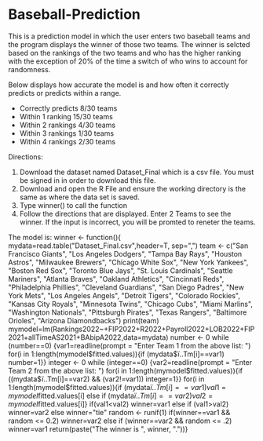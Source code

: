 # Baseball-Prediction
This is a prediction model in which the user enters two baseball teams and the program displays the winner of those two teams. 
The winner is selcted based on the rankings of the two teams and who has the higher ranking with the exception of 20% of the time a switch of who wins to account for randomness. 

Below displays how accurate the model is and how often it correctly predicts or predicts within a range. 
- Correctly predicts 	8/30 teams 
- Within 1 ranking	15/30 teams 
- Within 2 rankings 	4/30 teams 
- Within 3 rankings 	1/30 teams 
- Within 4 rankings 	2/30 teams 

Directions: 
1. Download the dataset named Dataset_Final which is a csv file. You must be signed in in order to download this file.
2. Download and open the R File and ensure the working directory is the same as where the data set is saved.
3. Type winner() to call the function 
4. Follow the directions that are displayed. Enter 2 Teams to see the winner. If the input is incorrect, you will be promted to reneter the teams. 

The model is: 
winner <- function(){
mydata=read.table("Dataset_Final.csv",header=T, sep=",")
team <- c("San Francisco Giants", "Los Angeles Dodgers", "Tampa Bay Rays", "Houston Astros", "Milwaukee Brewers", "Chicago White Sox", "New York Yankees", "Boston Red Sox", "Toronto Blue Jays", "St. Louis Cardinals", "Seattle Mariners", "Atlanta Braves", "Oakland Athletics", "Cincinnati Reds", "Philadelphia Phillies", "Cleveland Guardians", "San Diego Padres", "New York Mets", "Los Angeles Angels", "Detroit Tigers", "Colorado Rockies", "Kansas City Royals", "Minnesota Twins", "Chicago Cubs", "Miami Marlins", "Washington Nationals", "Pittsburgh Pirates", "Texas Rangers", "Baltimore Orioles", "Arizona Diamondbacks")
print(team)
mymodel=lm(Rankings2022~+FIP2022+R2022+Payroll2022+LOB2022+FIP2021+allTimeAS2021+BAbipA2022,data=mydata)
number <- 0
while (number==0)
{var1=readline(prompt = "Enter Team 1 from the above list: ")
for(i in 1:length(mymodel$fitted.values)){if (mydata$ï..Tm[i]==var1) number=1}}
integer <- 0
while (integer==0)
{var2=readline(prompt = "Enter Team 2 from the above list: ")
for(i in 1:length(mymodel$fitted.values)){if ((mydata$ï..Tm[i]==var2) && (var2!=var1)) integer=1}}
for(i in 1:length(mymodel$fitted.values)){if (mydata$ï..Tm[i]==var1) val1=mymodel$fitted.values[i] else if (mydata$ï..Tm[i]==var2) val2=mymodel$fitted.values[i]}
if(val1<val2) winner=var1 else if (val1>val2) winner=var2 else winner="tie"
random <- runif(1)
if(winner==var1 && random <= 0.2) winner=var2 else if (winner==var2 && random <= .2) winner=var1 
return(paste("The winner is ", winner, "."))}
